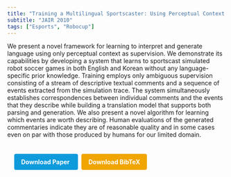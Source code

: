 ```yaml
---
title: "Training a Multilingual Sportscaster: Using Perceptual Context to Learn Language"
subtitle: "JAIR 2010"
tags: ["Esports", "Robocup"]
---
```


We present a novel framework for learning to interpret and generate language using only perceptual context as supervision. We demonstrate its capabilities by developing a system that learns to sportscast simulated robot soccer games in both English and Korean without any language-specific prior knowledge. Training employs only ambiguous supervision consisting of a stream of descriptive textual comments and a sequence of events extracted from the simulation trace. The system simultaneously establishes correspondences between individual comments and the events that they describe while building a translation model that supports both parsing and generation. We also present a novel algorithm for learning which events are worth describing. Human evaluations of the generated commentaries indicate they are of reasonable quality and in some cases even on par with those produced by humans for our limited domain.


<div style="margin-top: 1rem; padding: 1rem; display: inline-block;">

  <a href="https://api.semanticscholar.org/CorpusID:6678765" target="_blank" style="background-color: #0d9bdc; color: white; padding: 10px 16px; margin-right: 8px; text-decoration: none; border-radius: 4px; font-weight: bold;">
    Download Paper
  </a>

  <a href="../bib/training-a-multilingual-sportscaster-using-perceptual-context-to-learn-language.bib" download style="background-color: #f0a500; color: white; padding: 10px 16px; text-decoration: none; border-radius: 4px; font-weight: bold;">
    Download BibTeX
  </a>

</div>
